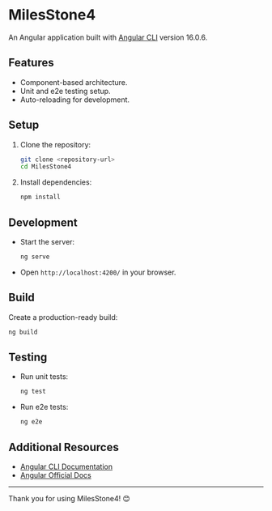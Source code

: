 # MilesStone4

An Angular application built with [Angular CLI](https://github.com/angular/angular-cli) version 16.0.6.

## Features
- Component-based architecture.
- Unit and e2e testing setup.
- Auto-reloading for development.

## Setup
1. Clone the repository:
   ```bash
   git clone <repository-url>
   cd MilesStone4
   ```
2. Install dependencies:
   ```bash
   npm install
   ```

## Development
- Start the server:
  ```bash
  ng serve
  ```
- Open `http://localhost:4200/` in your browser.

## Build
Create a production-ready build:
```bash
ng build
```

## Testing
- Run unit tests:
  ```bash
  ng test
  ```
- Run e2e tests:
  ```bash
  ng e2e
  ```

## Additional Resources
- [Angular CLI Documentation](https://angular.io/cli)
- [Angular Official Docs](https://angular.io/docs)

---

Thank you for using MilesStone4! 😊

